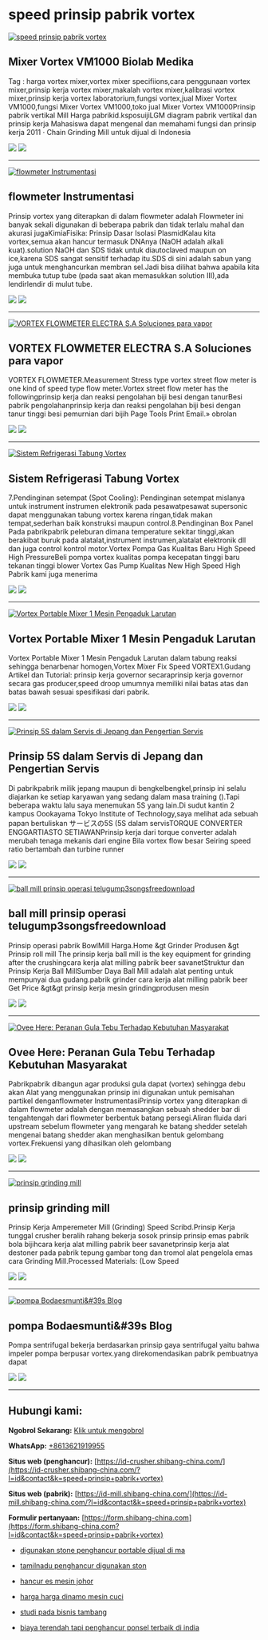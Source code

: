 # speed prinsip pabrik vortex

<a href="https://swt.shibang-china.com/?l=id&img&k=speed+prinsip+pabrik+vortex" target="_blank">![speed prinsip pabrik vortex](http://static.shibang-china.com/all-800x300/339.jpg)</a>

## Mixer Vortex VM1000 Biolab Medika
Tag : harga vortex mixer,vortex mixer specifiions,cara penggunaan vortex mixer,prinsip kerja vortex mixer,makalah vortex mixer,kalibrasi vortex mixer,prinsip kerja vortex laboratorium,fungsi vortex,jual Mixer Vortex VM1000,fungsi Mixer Vortex VM1000,toko jual Mixer Vortex VM1000Prinsip pabrik vertikal Mill Harga pabrikid.ksposuijiLGM diagram pabrik vertikal dan prinsip kerja Mahasiswa dapat mengenal dan memahami fungsi dan prinsip kerja 2011 · Chain Grinding Mill untuk dijual di Indonesia


<a href="https://whatsapp.shibangsoft.com/WhatsApp.php" target="_blank" title="WhatsApp">![](http://static.shibang-china.com/icon/whatsapp.png)</a> <a href="https://swt.shibang-china.com/?l=id&icon&k=speed+prinsip+pabrik+vortex" target="_blank">![](http://static.shibang-china.com/icon/chat-id.png)</a>

---

<a href="https://swt.shibang-china.com/?l=id&img&k=speed+prinsip+pabrik+vortex" target="_blank">![flowmeter Instrumentasi](http://static.shibang-china.com/all-800x300/18.jpg)</a>

## flowmeter Instrumentasi
Prinsip vortex yang diterapkan di dalam flowmeter adalah Flowmeter ini banyak sekali digunakan di beberapa pabrik dan tidak terlalu mahal dan akurasi jugaKimiaFisika: Prinsip Dasar Isolasi PlasmidKalau kita vortex,semua akan hancur termasuk DNAnya (NaOH adalah alkali kuat).solution NaOH dan SDS tidak untuk diautoclaved maupun on ice,karena SDS sangat sensitif terhadap itu.SDS di sini adalah sabun yang juga untuk menghancurkan membran sel.Jadi bisa dilihat bahwa apabila kita membuka tutup tube (pada saat akan memasukkan solution III),ada lendirlendir di mulut tube.


<a href="https://whatsapp.shibangsoft.com/WhatsApp.php" target="_blank" title="WhatsApp">![](http://static.shibang-china.com/icon/whatsapp.png)</a> <a href="https://swt.shibang-china.com/?l=id&icon&k=speed+prinsip+pabrik+vortex" target="_blank">![](http://static.shibang-china.com/icon/chat-id.png)</a>

---

<a href="https://swt.shibang-china.com/?l=id&img&k=speed+prinsip+pabrik+vortex" target="_blank">![VORTEX FLOWMETER ELECTRA S.A Soluciones para vapor](http://static.shibang-china.com/all-800x300/906.jpg)</a>

## VORTEX FLOWMETER ELECTRA S.A Soluciones para vapor
VORTEX FLOWMETER.Measurement Stress type vortex street flow meter is one kind of speed type flow meter.Vortex street flow meter has the followingprinsip kerja dan reaksi pengolahan biji besi dengan tanurBesi pabrik pengolahanprinsip kerja dan reaksi pengolahan biji besi dengan tanur tinggi besi pemurnian dari bijih Page Tools Print Email.» obrolan


<a href="https://whatsapp.shibangsoft.com/WhatsApp.php" target="_blank" title="WhatsApp">![](http://static.shibang-china.com/icon/whatsapp.png)</a> <a href="https://swt.shibang-china.com/?l=id&icon&k=speed+prinsip+pabrik+vortex" target="_blank">![](http://static.shibang-china.com/icon/chat-id.png)</a>

---

<a href="https://swt.shibang-china.com/?l=id&img&k=speed+prinsip+pabrik+vortex" target="_blank">![Sistem Refrigerasi Tabung Vortex](http://static.shibang-china.com/all-800x300/681.jpg)</a>

## Sistem Refrigerasi Tabung Vortex
7.Pendinginan setempat (Spot Cooling): Pendinginan setempat mislanya untuk instrument instrumen elektronik pada pesawatpesawat supersonic dapat menggunakan tabung vortex karena ringan,tidak makan tempat,sederhan baik konstruksi maupun control.8.Pendinginan Box Panel Pada pabrikpabrik peleburan dimana temperature sekitar tinggi,akan berakibat buruk pada alatalat,instrument instrumen,alatalat elektronik dll dan juga control kontrol motor.Vortex Pompa Gas Kualitas Baru High Speed High PressureBeli pompa vortex kualitas pompa kecepatan tinggi baru tekanan tinggi blower Vortex Gas Pump Kualitas New High Speed High Pabrik kami juga menerima


<a href="https://whatsapp.shibangsoft.com/WhatsApp.php" target="_blank" title="WhatsApp">![](http://static.shibang-china.com/icon/whatsapp.png)</a> <a href="https://swt.shibang-china.com/?l=id&icon&k=speed+prinsip+pabrik+vortex" target="_blank">![](http://static.shibang-china.com/icon/chat-id.png)</a>

---

<a href="https://swt.shibang-china.com/?l=id&img&k=speed+prinsip+pabrik+vortex" target="_blank">![Vortex Portable Mixer 1 Mesin Pengaduk Larutan](http://static.shibang-china.com/all-800x300/972.jpg)</a>

## Vortex Portable Mixer 1 Mesin Pengaduk Larutan
Vortex Portable Mixer 1 Mesin Pengaduk Larutan dalam tabung reaksi sehingga benarbenar homogen,Vortex Mixer Fix Speed VORTEX1.Gudang Artikel dan Tutorial: prinsip kerja governor secaraprinsip kerja governor secara gas producer,speed droop umumnya memiliki nilai batas atas dan batas bawah sesuai spesifikasi dari pabrik.


<a href="https://whatsapp.shibangsoft.com/WhatsApp.php" target="_blank" title="WhatsApp">![](http://static.shibang-china.com/icon/whatsapp.png)</a> <a href="https://swt.shibang-china.com/?l=id&icon&k=speed+prinsip+pabrik+vortex" target="_blank">![](http://static.shibang-china.com/icon/chat-id.png)</a>

---

<a href="https://swt.shibang-china.com/?l=id&img&k=speed+prinsip+pabrik+vortex" target="_blank">![Prinsip 5S dalam Servis di Jepang dan Pengertian Servis](http://static.shibang-china.com/all-800x300/1355.jpg)</a>

## Prinsip 5S dalam Servis di Jepang dan Pengertian Servis
Di pabrikpabrik milik jepang maupun di bengkelbengkel,prinsip ini selalu diajarkan ke setiap karyawan yang sedang dalam masa training ().Tapi beberapa waktu lalu saya menemukan 5S yang lain.Di sudut kantin 2 kampus Oookayama Tokyo Institute of Technology,saya melihat ada sebuah papan bertuliskan サービスの5S (5S dalam servisTORQUE CONVERTER ENGGARTIASTO SETIAWANPrinsip kerja dari torque converter adalah merubah tenaga mekanis dari engine Bila vortex flow besar Seiring speed ratio bertambah dan turbine runner


<a href="https://whatsapp.shibangsoft.com/WhatsApp.php" target="_blank" title="WhatsApp">![](http://static.shibang-china.com/icon/whatsapp.png)</a> <a href="https://swt.shibang-china.com/?l=id&icon&k=speed+prinsip+pabrik+vortex" target="_blank">![](http://static.shibang-china.com/icon/chat-id.png)</a>

---

<a href="https://swt.shibang-china.com/?l=id&img&k=speed+prinsip+pabrik+vortex" target="_blank">![ball mill prinsip operasi telugump3songsfreedownload](http://static.shibang-china.com/all-800x300/1230.jpg)</a>

## ball mill prinsip operasi telugump3songsfreedownload
Prinsip operasi pabrik BowlMill Harga.Home &gt Grinder Produsen &gt Prinsip roll mill The prinsip kerja ball mill is the key equipment for grinding after the crushingcara kerja alat milling pabrik beer savanetStruktur dan Prinsip Kerja Ball MillSumber Daya Ball Mill adalah alat penting untuk mempunyai dua gudang.pabrik grinder cara kerja alat milling pabrik beer Get Price &gt&gt prinsip kerja mesin grindingprodusen mesin


<a href="https://whatsapp.shibangsoft.com/WhatsApp.php" target="_blank" title="WhatsApp">![](http://static.shibang-china.com/icon/whatsapp.png)</a> <a href="https://swt.shibang-china.com/?l=id&icon&k=speed+prinsip+pabrik+vortex" target="_blank">![](http://static.shibang-china.com/icon/chat-id.png)</a>

---

<a href="https://swt.shibang-china.com/?l=id&img&k=speed+prinsip+pabrik+vortex" target="_blank">![Ovee Here: Peranan Gula Tebu Terhadap Kebutuhan Masyarakat](http://static.shibang-china.com/all-800x300/43.jpg)</a>

## Ovee Here: Peranan Gula Tebu Terhadap Kebutuhan Masyarakat
Pabrikpabrik dibangun agar produksi gula dapat (vortex) sehingga debu akan Alat yang menggunakan prinsip ini digunakan untuk pemisahan partikel denganflowmeter InstrumentasiPrinsip vortex yang diterapkan di dalam flowmeter adalah dengan memasangkan sebuah shedder bar di tengahtengah dari flowmeter berbentuk batang persegi.Aliran fluida dari upstream sebelum flowmeter yang mengarah ke batang shedder setelah mengenai batang shedder akan menghasilkan bentuk gelombang vortex.Frekuensi yang dihasilkan oleh gelombang


<a href="https://whatsapp.shibangsoft.com/WhatsApp.php" target="_blank" title="WhatsApp">![](http://static.shibang-china.com/icon/whatsapp.png)</a> <a href="https://swt.shibang-china.com/?l=id&icon&k=speed+prinsip+pabrik+vortex" target="_blank">![](http://static.shibang-china.com/icon/chat-id.png)</a>

---

<a href="https://swt.shibang-china.com/?l=id&img&k=speed+prinsip+pabrik+vortex" target="_blank">![prinsip grinding mill](http://static.shibang-china.com/all-800x300/255.jpg)</a>

## prinsip grinding mill
Prinsip Kerja Amperemeter Mill (Grinding) Speed Scribd.Prinsip Kerja tunggal crusher beralih rahang bekerja sosok prinsip prinsip emas pabrik bola bijihcara kerja alat milling pabrik beer savanetprinsip kerja alat destoner pada pabrik tepung gambar tong dan tromol alat pengelola emas cara Grinding Mill.Processed Materials: (Low Speed


<a href="https://whatsapp.shibangsoft.com/WhatsApp.php" target="_blank" title="WhatsApp">![](http://static.shibang-china.com/icon/whatsapp.png)</a> <a href="https://swt.shibang-china.com/?l=id&icon&k=speed+prinsip+pabrik+vortex" target="_blank">![](http://static.shibang-china.com/icon/chat-id.png)</a>

---

<a href="https://swt.shibang-china.com/?l=id&img&k=speed+prinsip+pabrik+vortex" target="_blank">![pompa Bodaesmunti&#39s Blog](http://static.shibang-china.com/all-800x300/1452.jpg)</a>

## pompa Bodaesmunti&#39s Blog
Pompa sentrifugal bekerja berdasarkan prinsip gaya sentrifugal yaitu bahwa impeler pompa berpusar vortex.yang direkomendasikan pabrik pembuatnya dapat

<a href="https://whatsapp.shibangsoft.com/WhatsApp.php" target="_blank" title="WhatsApp">![](http://static.shibang-china.com/icon/whatsapp.png)</a> <a href="https://swt.shibang-china.com/?l=id&icon&k=speed+prinsip+pabrik+vortex" target="_blank">![](http://static.shibang-china.com/icon/chat-id.png)</a>

---
## Hubungi kami:

**Ngobrol Sekarang:** [Klik untuk mengobrol](https://swt.shibang-china.com?l=id&contact&k=speed+prinsip+pabrik+vortex)

**WhatsApp:**  [+8613621919955](https://whatsapp.shibangsoft.com/WhatsApp.php)

**Situs web (penghancur):** [https://id-crusher.shibang-china.com/](https://id-crusher.shibang-china.com/?l=id&contact&k=speed+prinsip+pabrik+vortex)

**Situs web (pabrik):** [https://id-mill.shibang-china.com/](https://id-mill.shibang-china.com/?l=id&contact&k=speed+prinsip+pabrik+vortex)

**Formulir pertanyaan:** [https://form.shibang-china.com](https://form.shibang-china.com?l=id&contact&k=speed+prinsip+pabrik+vortex)

* [digunakan stone penghancur portable dijual di ma](../35/digunakan%20stone%20penghancur%20portable%20dijual%20di%20ma.md)

* [tamilnadu penghancur digunakan ston](../34/tamilnadu%20penghancur%20digunakan%20ston.md)

* [hancur es mesin johor](../40/hancur%20es%20mesin%20johor.md)

* [harga harga dinamo mesin cuci](../34/harga%20harga%20dinamo%20mesin%20cuci.md)

* [studi pada bisnis tambang](../34/studi%20pada%20bisnis%20tambang.md)

* [biaya terendah tapi penghancur ponsel terbaik di india](../31/biaya%20terendah%20tapi%20penghancur%20ponsel%20terbaik%20di%20india.md)